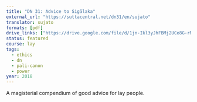 ```yaml
---
title: "DN 31: Advice to Sigālaka"
external_url: "https://suttacentral.net/dn31/en/sujato"
translator: sujato
formats: [pdf]
drive_links: ["https://drive.google.com/file/d/1jn-Ikl3yJhFBMj2UCe8G-rMfSalAtIuF/view?usp=drivesdk"]
status: featured
course: lay
tags:
  - ethics
  - dn
  - pali-canon
  - power
year: 2018
---
```


A magisterial compendium of good advice for lay people.
